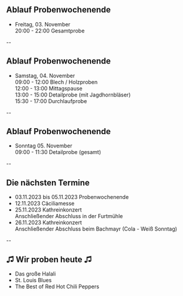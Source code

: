 ## Ablauf Probenwochenende

* Freitag, 03. November  
  20:00 - 22:00 Gesamtprobe

--

## Ablauf Probenwochenende

* Samstag, 04. November  
  09:00 - 12:00 Blech / Holzproben  
  12:00 - 13:00 Mittagspause  
  13:00 - 15:00 Detailprobe (mit Jagdhornbläser)  
  15:30 - 17:00 Durchlaufprobe  

--

## Ablauf Probenwochenende

* Sonntag 05. November  
  09:00 - 11:30 Detailprobe (gesamt)

--

## Die nächsten Termine

* 03.11.2023 bis 05.11.2023 Probenwochenende  
* 12.11.2023 Cäciliamesse  
* 25.11.2023 Kathreinkonzert  
  Anschließender Abschluss in der Furtmühle
* 26.11.2023 Kathreinkonzert  
  Anschließender Abschluss beim Bachmayr (Cola - Weiß Sonntag)

--

## ♫ Wir proben heute ♫

* Das große Halali
* St. Louis Blues
* The Best of Red Hot Chili Peppers

